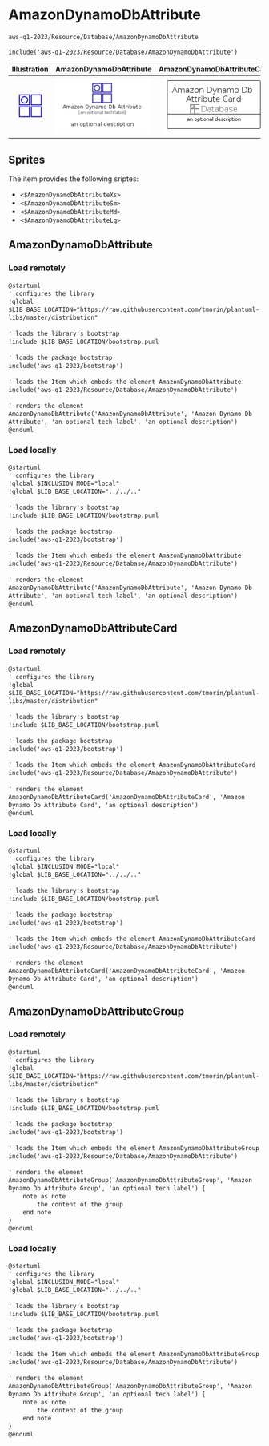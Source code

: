 # AmazonDynamoDbAttribute


```text
aws-q1-2023/Resource/Database/AmazonDynamoDbAttribute
```

```text
include('aws-q1-2023/Resource/Database/AmazonDynamoDbAttribute')
```



| Illustration | AmazonDynamoDbAttribute | AmazonDynamoDbAttributeCard | AmazonDynamoDbAttributeGroup |
| :---: | :---: | :---: | :---: |
| ![illustration for Illustration](../../../aws-q1-2023/Resource/Database/AmazonDynamoDbAttribute.png) | ![illustration for AmazonDynamoDbAttribute](../../../aws-q1-2023/Resource/Database/AmazonDynamoDbAttribute.Local.png) | ![illustration for AmazonDynamoDbAttributeCard](../../../aws-q1-2023/Resource/Database/AmazonDynamoDbAttributeCard.Local.png) | ![illustration for AmazonDynamoDbAttributeGroup](../../../aws-q1-2023/Resource/Database/AmazonDynamoDbAttributeGroup.Local.png) |



## Sprites
The item provides the following sriptes:

- `<$AmazonDynamoDbAttributeXs>`
- `<$AmazonDynamoDbAttributeSm>`
- `<$AmazonDynamoDbAttributeMd>`
- `<$AmazonDynamoDbAttributeLg>`





## AmazonDynamoDbAttribute

### Load remotely
```plantuml
@startuml
' configures the library
!global $LIB_BASE_LOCATION="https://raw.githubusercontent.com/tmorin/plantuml-libs/master/distribution"

' loads the library's bootstrap
!include $LIB_BASE_LOCATION/bootstrap.puml

' loads the package bootstrap
include('aws-q1-2023/bootstrap')

' loads the Item which embeds the element AmazonDynamoDbAttribute
include('aws-q1-2023/Resource/Database/AmazonDynamoDbAttribute')

' renders the element
AmazonDynamoDbAttribute('AmazonDynamoDbAttribute', 'Amazon Dynamo Db Attribute', 'an optional tech label', 'an optional description')
@enduml
```

### Load locally
```plantuml
@startuml
' configures the library
!global $INCLUSION_MODE="local"
!global $LIB_BASE_LOCATION="../../.."

' loads the library's bootstrap
!include $LIB_BASE_LOCATION/bootstrap.puml

' loads the package bootstrap
include('aws-q1-2023/bootstrap')

' loads the Item which embeds the element AmazonDynamoDbAttribute
include('aws-q1-2023/Resource/Database/AmazonDynamoDbAttribute')

' renders the element
AmazonDynamoDbAttribute('AmazonDynamoDbAttribute', 'Amazon Dynamo Db Attribute', 'an optional tech label', 'an optional description')
@enduml
```

## AmazonDynamoDbAttributeCard

### Load remotely
```plantuml
@startuml
' configures the library
!global $LIB_BASE_LOCATION="https://raw.githubusercontent.com/tmorin/plantuml-libs/master/distribution"

' loads the library's bootstrap
!include $LIB_BASE_LOCATION/bootstrap.puml

' loads the package bootstrap
include('aws-q1-2023/bootstrap')

' loads the Item which embeds the element AmazonDynamoDbAttributeCard
include('aws-q1-2023/Resource/Database/AmazonDynamoDbAttribute')

' renders the element
AmazonDynamoDbAttributeCard('AmazonDynamoDbAttributeCard', 'Amazon Dynamo Db Attribute Card', 'an optional description')
@enduml
```

### Load locally
```plantuml
@startuml
' configures the library
!global $INCLUSION_MODE="local"
!global $LIB_BASE_LOCATION="../../.."

' loads the library's bootstrap
!include $LIB_BASE_LOCATION/bootstrap.puml

' loads the package bootstrap
include('aws-q1-2023/bootstrap')

' loads the Item which embeds the element AmazonDynamoDbAttributeCard
include('aws-q1-2023/Resource/Database/AmazonDynamoDbAttribute')

' renders the element
AmazonDynamoDbAttributeCard('AmazonDynamoDbAttributeCard', 'Amazon Dynamo Db Attribute Card', 'an optional description')
@enduml
```

## AmazonDynamoDbAttributeGroup

### Load remotely
```plantuml
@startuml
' configures the library
!global $LIB_BASE_LOCATION="https://raw.githubusercontent.com/tmorin/plantuml-libs/master/distribution"

' loads the library's bootstrap
!include $LIB_BASE_LOCATION/bootstrap.puml

' loads the package bootstrap
include('aws-q1-2023/bootstrap')

' loads the Item which embeds the element AmazonDynamoDbAttributeGroup
include('aws-q1-2023/Resource/Database/AmazonDynamoDbAttribute')

' renders the element
AmazonDynamoDbAttributeGroup('AmazonDynamoDbAttributeGroup', 'Amazon Dynamo Db Attribute Group', 'an optional tech label') {
    note as note
        the content of the group
    end note
}
@enduml
```

### Load locally
```plantuml
@startuml
' configures the library
!global $INCLUSION_MODE="local"
!global $LIB_BASE_LOCATION="../../.."

' loads the library's bootstrap
!include $LIB_BASE_LOCATION/bootstrap.puml

' loads the package bootstrap
include('aws-q1-2023/bootstrap')

' loads the Item which embeds the element AmazonDynamoDbAttributeGroup
include('aws-q1-2023/Resource/Database/AmazonDynamoDbAttribute')

' renders the element
AmazonDynamoDbAttributeGroup('AmazonDynamoDbAttributeGroup', 'Amazon Dynamo Db Attribute Group', 'an optional tech label') {
    note as note
        the content of the group
    end note
}
@enduml
```

